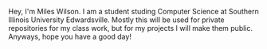 Hey, I'm Miles Wilson. I am a student studing Computer Science at Southern Illinois University Edwardsville. Mostly this will be used for private repositories for my class work, but for my projects I will make them public. 
Anyways, hope you have a good day!
